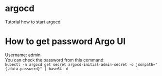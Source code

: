 # argocd
Tutorial how to start argocd


# How to get password Argo UI

Username: admin  
You can check the password from this command:  
``` kubectl -n argocd get secret argocd-initial-admin-secret -o jsonpath="{.data.password}" | base64 -d ```

